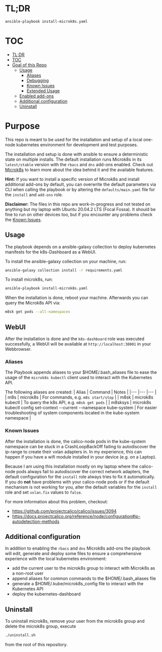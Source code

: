 # TL;DR
```bash
ansible-playbook install-microk8s.yaml
```

# TOC
- [TL;DR](#tldr)
- [TOC](#toc)
- [Goal of this Repo](#goal-of-this-repo)
  - [Usage](#usage)
    - [Aliases](#aliases)
    - [Debugging](#debugging)
    - [Known Issues](#known-issues)
    - [Extended Usage](#extended-usage)
  - [Enabled add-ons](#enabled-add-ons)
  - [Additional configuration](#additional-configuration)
  - [Uninstall](#uninstall)

# Purpose
This repo is meant to be used for the installation and setup of a local one-node kubernetes environment for development and test purposes.

The installation and setup is done with ansible to ensure a deterministic state on multiple installs. The default installation runs Microk8s in its `latest/stable` version with the `rbacs` and `dns` add-ons enabled. Check out [Microk8s](https://microk8s.io) to learn more about the idea behind it and the available features.

**Hint:** If you want to install a specific version of Microk8s and install additional add-ons by default, you can overwrite the default parameters via CLI when calling the playbook or by altering the `defaults/main.yaml` file for the `install` and `add-ons` role.

**Disclaimer:** The files in this repo are work-in-progress and not tested on anything but my laptop with Ubuntu 20.04.2 LTS (Focal Fossa). It should be fine to run on other devices too, but if you encounter any problems check the [Known Issues](#known-issues).

## Usage
The playbook depends on a ansible-galaxy collection to deploy kubernetes manifests for the k8s-Dashboard as a WebUI. 

To install the ansible-galaxy collection on your machine, run:

```bash
ansible-galaxy collection install -r requirements.yaml
```

To install microk8s, run:
```bash
ansible-playbook install-microk8s.yaml
```

When the installation is done, reboot your machine. Afterwards you can query the Microk8s API via:

```bash
m8sk get pods --all-namespaces
```

## WebUI
After the installation is done and the `k8s-dashboard` role was executed successfully, a WebUI will be available at `http://localhost:30001` in your Webbrowser.

### Aliases
The Playbook appends aliases to your $HOME/.bash_aliases file to ease the usage of the `microk8s kubectl` client used to interact with the Kubernetes API.

The following aliases are created:
| Alias	| Command | Notes |
|---	|---	|---	|
| m8s | microk8s | For commands, e.g. `m8s start/stop` |
| m8sk | microk8s kubectl | To query the k8s API, e.g. `m8sk get pods` |
| m8sksys | microk8s kubectl config set-context --current --namespace kube-system | For easier troubleshooting of system components located in the kube-system namespace |

### Known Issues
After the installation is done, the calico-node pods in the kube-system namespace can be stuck in a CrashLoopBackOff failing to autodiscover the ip-range to create their vxlan adapters in. In my experience, this can happen if you have a wifi module installed in your device (e.g. on a Laptop).

Because I am using this installation mostly on my laptop where the calico-node pods always fail to autodiscover the correct network adapters, the default configuration for the `install` role always tries to fix it automatically. If you do **not** have problems with your calico-node pods or if the default mechanism is not working for you, alter the default variables for the `install` role and set `vxlan.fix` values to `false`.


For more information about this problem, checkout:
* https://github.com/projectcalico/calico/issues/3094
* https://docs.projectcalico.org/reference/node/configuration#ip-autodetection-methods

## Additional configuration
In addition to enabling the `rbacs` and `dns` Microk8s add-ons the playbook will edit, generate and deploy some files to ensure a comprehensive experience with the local kubernetes environment:

* add the current user to the microk8s group to interact with Microk8s as a non-root user
* append aliases for common commands to the $HOME/.bash_aliases file
* generate a $HOME/.kube/microk8s_config file to interact with the Kubernetes API
* deploy the kubernetes-dashboard

## Uninstall
To uninstall microk8s, remove your user from the microk8s group and delete the microk8s group, execute

```bash
./uninstall.sh
```

from the root of this repository.